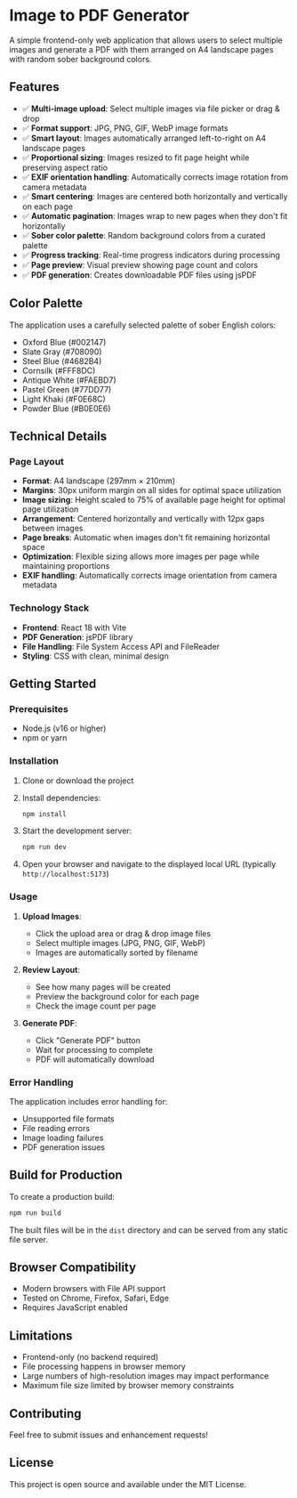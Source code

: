 # Image to PDF Generator

A simple frontend-only web application that allows users to select multiple images and generate a PDF with them arranged on A4 landscape pages with random sober background colors.

## Features

- ✅ **Multi-image upload**: Select multiple images via file picker or drag & drop
- ✅ **Format support**: JPG, PNG, GIF, WebP image formats
- ✅ **Smart layout**: Images automatically arranged left-to-right on A4 landscape pages
- ✅ **Proportional sizing**: Images resized to fit page height while preserving aspect ratio
- ✅ **EXIF orientation handling**: Automatically corrects image rotation from camera metadata
- ✅ **Smart centering**: Images are centered both horizontally and vertically on each page
- ✅ **Automatic pagination**: Images wrap to new pages when they don't fit horizontally
- ✅ **Sober color palette**: Random background colors from a curated palette
- ✅ **Progress tracking**: Real-time progress indicators during processing
- ✅ **Page preview**: Visual preview showing page count and colors
- ✅ **PDF generation**: Creates downloadable PDF files using jsPDF

## Color Palette

The application uses a carefully selected palette of sober English colors:

- Oxford Blue (#002147)
- Slate Gray (#708090) 
- Steel Blue (#4682B4)
- Cornsilk (#FFF8DC)
- Antique White (#FAEBD7)
- Pastel Green (#77DD77)
- Light Khaki (#F0E68C)
- Powder Blue (#B0E0E6)

## Technical Details

### Page Layout
- **Format**: A4 landscape (297mm × 210mm)
- **Margins**: 30px uniform margin on all sides for optimal space utilization
- **Image sizing**: Height scaled to 75% of available page height for optimal page utilization
- **Arrangement**: Centered horizontally and vertically with 12px gaps between images
- **Page breaks**: Automatic when images don't fit remaining horizontal space
- **Optimization**: Flexible sizing allows more images per page while maintaining proportions
- **EXIF handling**: Automatically corrects image orientation from camera metadata

### Technology Stack
- **Frontend**: React 18 with Vite
- **PDF Generation**: jsPDF library
- **File Handling**: File System Access API and FileReader
- **Styling**: CSS with clean, minimal design

## Getting Started

### Prerequisites
- Node.js (v16 or higher)
- npm or yarn

### Installation

1. Clone or download the project
2. Install dependencies:
   ```bash
   npm install
   ```

3. Start the development server:
   ```bash
   npm run dev
   ```

4. Open your browser and navigate to the displayed local URL (typically `http://localhost:5173`)

### Usage

1. **Upload Images**: 
   - Click the upload area or drag & drop image files
   - Select multiple images (JPG, PNG, GIF, WebP)
   - Images are automatically sorted by filename

2. **Review Layout**:
   - See how many pages will be created
   - Preview the background color for each page
   - Check the image count per page

3. **Generate PDF**:
   - Click "Generate PDF" button
   - Wait for processing to complete
   - PDF will automatically download

### Error Handling

The application includes error handling for:
- Unsupported file formats
- File reading errors
- Image loading failures
- PDF generation issues

## Build for Production

To create a production build:

```bash
npm run build
```

The built files will be in the `dist` directory and can be served from any static file server.

## Browser Compatibility

- Modern browsers with File API support
- Tested on Chrome, Firefox, Safari, Edge
- Requires JavaScript enabled

## Limitations

- Frontend-only (no backend required)
- File processing happens in browser memory
- Large numbers of high-resolution images may impact performance
- Maximum file size limited by browser memory constraints

## Contributing

Feel free to submit issues and enhancement requests!

## License

This project is open source and available under the MIT License. 